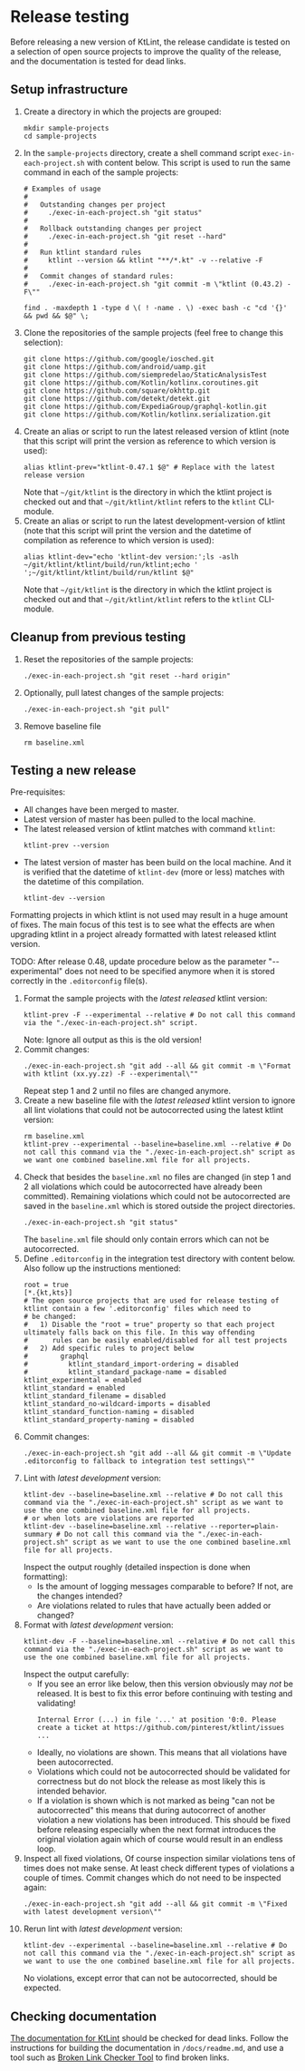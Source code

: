 # Release testing

Before releasing a new version of KtLint, the release candidate is tested on a selection of open source projects to improve the quality of the release, and the documentation is tested for dead links.

## Setup infrastructure

1. Create a directory in which the projects are grouped:
   ```shell
   mkdir sample-projects
   cd sample-projects
   ```
2. In the `sample-projects` directory, create a shell command script `exec-in-each-project.sh` with content below. This script is used to run the same command in each of the sample projects:
   ```shell
   # Examples of usage
   #
   #   Outstanding changes per project
   #     ./exec-in-each-project.sh "git status"
   #
   #   Rollback outstanding changes per project
   #     ./exec-in-each-project.sh "git reset --hard"
   #
   #   Run ktlint standard rules
   #     ktlint --version && ktlint "**/*.kt" -v --relative -F
   #
   #   Commit changes of standard rules:
   #     ./exec-in-each-project.sh "git commit -m \"ktlint (0.43.2) -F\""

   find . -maxdepth 1 -type d \( ! -name . \) -exec bash -c "cd '{}' && pwd && $@" \;
   ```
3. Clone the repositories of the sample projects (feel free to change this selection):
   ```shell
   git clone https://github.com/google/iosched.git
   git clone https://github.com/android/uamp.git
   git clone https://github.com/siempredelao/StaticAnalysisTest
   git clone https://github.com/Kotlin/kotlinx.coroutines.git
   git clone https://github.com/square/okhttp.git
   git clone https://github.com/detekt/detekt.git
   git clone https://github.com/ExpediaGroup/graphql-kotlin.git
   git clone https://github.com/Kotlin/kotlinx.serialization.git
   ```
4. Create an alias or script to run the latest released version of ktlint (note that this script will print the version as reference to which version is used):
   ```shell
   alias ktlint-prev="ktlint-0.47.1 $@" # Replace with the latest release version
   ```
   Note that `~/git/ktlint` is the directory in which the ktlint project is checked out and that `~/git/ktlint/ktlint` refers to the `ktlint` CLI-module.
5. Create an alias or script to run the latest development-version of ktlint (note that this script will print the version and the datetime of compilation as reference to which version is used):
   ```shell
   alias ktlint-dev="echo 'ktlint-dev version:';ls -aslh ~/git/ktlint/ktlint/build/run/ktlint;echo ' ';~/git/ktlint/ktlint/build/run/ktlint $@"
   ```
   Note that `~/git/ktlint` is the directory in which the ktlint project is checked out and that `~/git/ktlint/ktlint` refers to the `ktlint` CLI-module.

## Cleanup from previous testing

1. Reset the repositories of the sample projects:
   ```shell
   ./exec-in-each-project.sh "git reset --hard origin"
   ```
2. Optionally, pull latest changes of the sample projects:
   ```shell
   ./exec-in-each-project.sh "git pull"
   ```
3. Remove baseline file
   ```shell
   rm baseline.xml
   ```

## Testing a new release

Pre-requisites:
* All changes have been merged to master.
* Latest version of master has been pulled to the local machine.
* The latest released version of ktlint matches with command `ktlint`:
   ```shell
   ktlint-prev --version
   ```
* The latest version of master has been build on the local machine. And it is verified that the datetime of `ktlint-dev` (more or less) matches with the datetime of this compilation.
   ```shell
   ktlint-dev --version
   ```

Formatting projects in which ktlint is not used may result in a huge amount of fixes. The main focus of this test is to see what the effects are when upgrading ktlint in a project already formatted with latest released ktlint version.

TODO: After release 0.48, update procedure below as the parameter "--experimental" does not need to be specified anymore when it is stored correctly in the `.editorconfig` file(s).

1. Format the sample projects with the *latest released* ktlint version:
   ```shell
   ktlint-prev -F --experimental --relative # Do not call this command via the "./exec-in-each-project.sh" script.
   ```
   Note: Ignore all output as this is the old version!
2. Commit changes:
   ```shell
   ./exec-in-each-project.sh "git add --all && git commit -m \"Format with ktlint (xx.yy.zz) -F --experimental\""
   ```
   Repeat step 1 and 2 until no files are changed anymore.
3. Create a new baseline file with the *latest released* ktlint version to ignore all lint violations that could not be autocorrected using the latest ktlint version:
   ```shell
   rm baseline.xml
   ktlint-prev --experimental --baseline=baseline.xml --relative # Do not call this command via the "./exec-in-each-project.sh" script as we want one combined baseline.xml file for all projects.
   ```
4. Check that besides the `baseline.xml` no files are changed (in step 1 and 2 all violations which could be autocorrected have already been committed). Remaining violations which could not be autocorrected are saved in the `baseline.xml` which is stored outside the project directories.
   ```shell
   ./exec-in-each-project.sh "git status"
   ```
   The `baseline.xml` file should only contain errors which can not be autocorrected.
5. Define `.editorconfig` in the integration test directory with content below. Also follow up the instructions mentioned:
   ```editorconfig
   root = true
   [*.{kt,kts}]
   # The open source projects that are used for release testing of ktlint contain a few '.editorconfig' files which need to
   # be changed:
   #   1) Disable the "root = true" property so that each project ultimately falls back on this file. In this way offending
   #      rules can be easily enabled/disabled for all test projects
   #   2) Add specific rules to project below
   #        graphql
   #          ktlint_standard_import-ordering = disabled
   #          ktlint_standard_package-name = disabled
   ktlint_experimental = enabled
   ktlint_standard = enabled
   ktlint_standard_filename = disabled
   ktlint_standard_no-wildcard-imports = disabled
   ktlint_standard_function-naming = disabled
   ktlint_standard_property-naming = disabled
   ```
6. Commit changes:
   ```shell
   ./exec-in-each-project.sh "git add --all && git commit -m \"Update .editorconfig to fallback to integration test settings\""
   ```
7. Lint with *latest development* version:
   ```shell
   ktlint-dev --baseline=baseline.xml --relative # Do not call this command via the "./exec-in-each-project.sh" script as we want to use the one combined baseline.xml file for all projects.
   # or when lots are violations are reported
   ktlint-dev --baseline=baseline.xml --relative --reporter=plain-summary # Do not call this command via the "./exec-in-each-project.sh" script as we want to use the one combined baseline.xml file for all projects.
   ```
   Inspect the output roughly (detailed inspection is done when formatting):
   * Is the amount of logging messages comparable to before? If not, are the changes intended?
   * Are violations related to rules that have actually been added or changed?
8. Format with *latest development* version:
   ```shell
   ktlint-dev -F --baseline=baseline.xml --relative # Do not call this command via the "./exec-in-each-project.sh" script as we want to use the one combined baseline.xml file for all projects.
   ```
   Inspect the output carefully:
    * If you see an error like below, then this version obviously may *not* be released. It is best to fix this error before continuing with testing and validating!
      ```plain
      Internal Error (...) in file '...' at position '0:0. Please create a ticket at https://github.com/pinterest/ktlint/issues ...
      ```
   * Ideally, no violations are shown. This means that all violations have been autocorrected.
   * Violations which could not be autocorrected should be validated for correctness but do not block the release as most likely this is intended behavior.
   * If a violation is shown which is not marked as being "can not be autocorrected" this means that during autocorrect of another violation a new violations has been introduced. This should be fixed before releasing especially when the next format introduces the original violation again which of course would result in an endless loop.
9. Inspect all fixed violations, Of course inspection similar violations tens of times does not make sense. At least check different types of violations a couple of times. Commit changes which do not need to be inspected again:
   ```shell
   ./exec-in-each-project.sh "git add --all && git commit -m \"Fixed with latest development version\""
   ```
10. Rerun lint with *latest development* version:
    ```shell
    ktlint-dev --experimental --baseline=baseline.xml --relative # Do not call this command via the "./exec-in-each-project.sh" script as we want to use the one combined baseline.xml file for all projects.
    ```
    No violations, except error that can not be autocorrected, should be expected.

## Checking documentation
[The documentation for KtLint](https://pinterest.github.io/ktlint/) should be checked for dead links.
Follow the instructions for building the documentation in `/docs/readme.md`, and use a tool such as [Broken Link Checker Tool](https://www.deadlinkchecker.com/website-dead-link-checker.asp) to find broken links.
